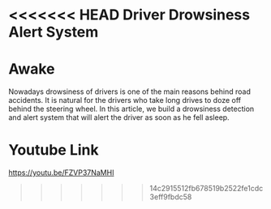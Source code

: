 <<<<<<< HEAD
Driver Drowsiness Alert System
=======
# Awake
Nowadays drowsiness of drivers is one of the main reasons behind road accidents. It is natural for the drivers who take long drives to doze off behind the steering wheel. In this article, we build a drowsiness detection and alert system that will alert the driver as soon as he fell asleep.


# Youtube Link
https://youtu.be/FZVP37NaMHI
>>>>>>> 14c2915512fb678519b2522fe1cdc3eff9fbdc58

